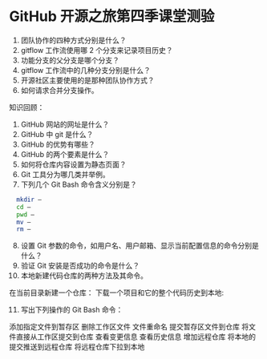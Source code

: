 # GitHub 开源之旅第四季课堂测验

1. 团队协作的四种方式分别是什么？
2. gitflow 工作流使用哪 2 个分支来记录项目历史？
3. 功能分支的父分支是哪个分支？
4. gitflow 工作流中的几种分支分别是什么？
5. 开源社区主要使用的是那种团队协作方式？
6. 如何请求合并分支操作。

知识回顾：
1. GitHub 网站的网址是什么？
2. GitHub 中 git 是什么？
3. GitHub 的优势有哪些？
4. GitHub 的两个要素是什么？
5. 如何将仓库内容设置为静态页面？
6. Git 工具分为哪几类并举例。
7. 下列几个 Git Bash 命令含义分别是？
```bash
  mkdir — 
  cd — 
  pwd — 
  mv — 
  rm —
```
8. 设置 Git 参数的命令，如用户名、用户邮箱、显示当前配置信息的命令分别是什么？
9. 验证 Git 安装是否成功的命令是什么？
10. 本地新建代码仓库的两种方法及其命令。

  在当前目录新建一个仓库：
  下载一个项目和它的整个代码历史到本地:

11. 写出下列操作的 Git Bash 命令：

  添加指定文件到暂存区 
  删除工作区文件 
  文件重命名 
  提交暂存区文件到仓库 
  将文件直接从工作区提交到仓库 
  查看变更信息 
  查看历史信息 
  增加远程仓库 
  将本地的提交推送到远程仓库 
  将远程仓库下拉到本地
